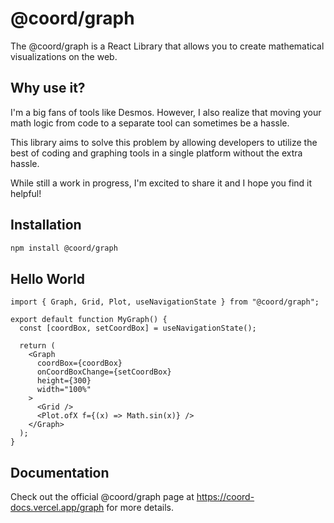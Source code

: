# @coord/graph
The @coord/graph is a React Library that allows you to create mathematical visualizations on the web.

## Why use it?

I'm a big fans of tools like Desmos. However, I also realize that moving your math logic from code to a separate tool can sometimes be a hassle.

This library aims to solve this problem by allowing developers to utilize the best of coding and graphing tools in a single platform without the extra hassle.

While still a work in progress, I'm excited to share it and I hope you find it helpful!


## Installation

```bash
npm install @coord/graph
```

## Hello World

```tsx collapsed live
import { Graph, Grid, Plot, useNavigationState } from "@coord/graph";

export default function MyGraph() {
  const [coordBox, setCoordBox] = useNavigationState();

  return (
    <Graph
      coordBox={coordBox}
      onCoordBoxChange={setCoordBox}
      height={300}
      width="100%"
    >
      <Grid />
      <Plot.ofX f={(x) => Math.sin(x)} />
    </Graph>
  );
}
```

## Documentation


Check out the official @coord/graph page at https://coord-docs.vercel.app/graph for more details.





